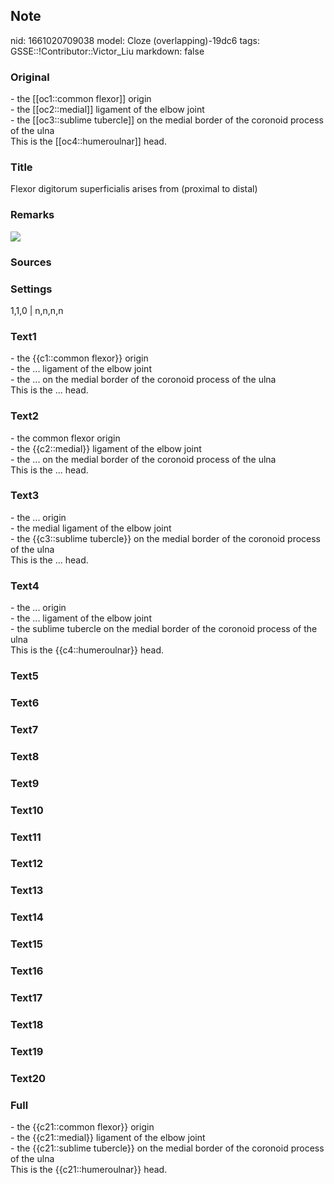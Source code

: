 ## Note
nid: 1661020709038
model: Cloze (overlapping)-19dc6
tags: GSSE::!Contributor::Victor_Liu
markdown: false

### Original
<div>
  - the [[oc1::common flexor]] origin
</div>
<div>
  - the [[oc2::medial]] ligament of the elbow joint
</div>
<div>
  - the [[oc3::sublime tubercle]] on the medial border of the
  coronoid process of the ulna
</div>
<div>
  This is the [[oc4::humeroulnar]] head.
</div>

### Title
Flexor digitorum superficialis arises from (proximal to distal)

### Remarks
<img src="paste-25353fa3a55601f5467e48311aab6a25c2a92b1d.jpg">

### Sources


### Settings
1,1,0 | n,n,n,n

### Text1
<div>
  - the {{c1::common flexor}} origin
</div>
<div>
  - the ... ligament of the elbow joint
</div>
<div>
  - the ... on the medial border of the coronoid process of the
  ulna
</div>
<div>
  This is the ... head.
</div>

### Text2
<div>
  - the common flexor origin
</div>
<div>
  - the {{c2::medial}} ligament of the elbow joint
</div>
<div>
  - the ... on the medial border of the coronoid process of the
  ulna
</div>
<div>
  This is the ... head.
</div>

### Text3
<div>
  - the ... origin
</div>
<div>
  - the medial ligament of the elbow joint
</div>
<div>
  - the {{c3::sublime tubercle}} on the medial border of the
  coronoid process of the ulna
</div>
<div>
  This is the ... head.
</div>

### Text4
<div>
  - the ... origin
</div>
<div>
  - the ... ligament of the elbow joint
</div>
<div>
  - the sublime tubercle on the medial border of the coronoid
  process of the ulna
</div>
<div>
  This is the {{c4::humeroulnar}} head.
</div>

### Text5


### Text6


### Text7


### Text8


### Text9


### Text10


### Text11


### Text12


### Text13


### Text14


### Text15


### Text16


### Text17


### Text18


### Text19


### Text20


### Full
<div>
  - the {{c21::common flexor}} origin
</div>
<div>
  - the {{c21::medial}} ligament of the elbow joint
</div>
<div>
  - the {{c21::sublime tubercle}} on the medial border of the
  coronoid process of the ulna
</div>
<div>
  This is the {{c21::humeroulnar}} head.
</div>
